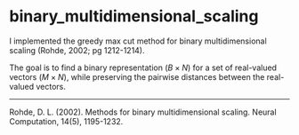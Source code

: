 # binary_multidimensional_scaling
I implemented the greedy max cut method for binary multidimensional scaling (Rohde, 2002; pg 1212-1214).

The goal is to find a binary representation ($B \times N$) for a set of real-valued vectors ($M \times N$), while preserving the pairwise distances between the real-valued vectors.

-------------------------------------
Rohde, D. L. (2002). Methods for binary multidimensional scaling. Neural Computation, 14(5), 1195-1232.
